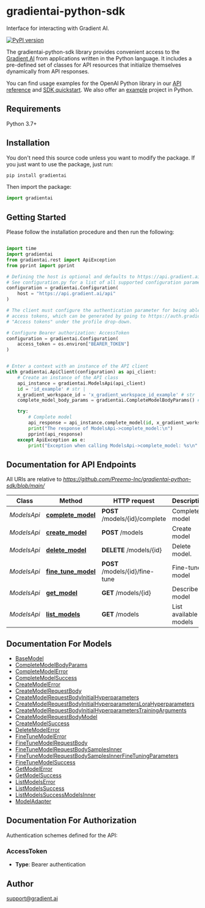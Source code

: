 # gradientai-python-sdk
Interface for interacting with Gradient AI.

[![PyPI version](https://badge.fury.io/py/gradientai.svg)](https://badge.fury.io/py/gradientai)


The gradientai-python-sdk library provides convenient access to the [Gradient AI](https://www.gradient.ai/) from applications written in the Python language. It includes a pre-defined set of classes for API resources that initialize themselves dynamically from API responses.

You can find usage examples for the OpenAI Python library in our [API reference](https://docs.gradient.ai/reference) and [SDK quickstart](https://docs.gradient.ai/docs/sdk-quickstart). We also offer an [example](https://github.com/Preemo-Inc/gradient-sdk-python-example) project in Python.

## Requirements

Python 3.7+

## Installation

You don't need this source code unless you want to modify the package. If you just
want to use the package, just run:

```sh
pip install gradientai
```

Then import the package:

```python
import gradientai
```

## Getting Started

Please follow the installation procedure and then run the following:

```python

import time
import gradientai
from gradientai.rest import ApiException
from pprint import pprint

# Defining the host is optional and defaults to https://api.gradient.ai/api
# See configuration.py for a list of all supported configuration parameters.
configuration = gradientai.Configuration(
    host = "https://api.gradient.ai/api"
)

# The client must configure the authentication parameter for being able to make the call. Gradient uses
# access tokens, which can be generated by going to https://auth.gradient.ai/select-workspace and selecting
# "Access tokens" under the profile drop-down.

# Configure Bearer authorization: AccessToken
configuration = gradientai.Configuration(
    access_token = os.environ["BEARER_TOKEN"]
)


# Enter a context with an instance of the API client
with gradientai.ApiClient(configuration) as api_client:
    # Create an instance of the API class
    api_instance = gradientai.ModelsApi(api_client)
    id = 'id_example' # str | 
    x_gradient_workspace_id = 'x_gradient_workspace_id_example' # str | 
    complete_model_body_params = gradientai.CompleteModelBodyParams() # CompleteModelBodyParams | 

    try:
        # Complete model
        api_response = api_instance.complete_model(id, x_gradient_workspace_id, complete_model_body_params)
        print("The response of ModelsApi->complete_model:\n")
        pprint(api_response)
    except ApiException as e:
        print("Exception when calling ModelsApi->complete_model: %s\n" % e)

```

## Documentation for API Endpoints

All URIs are relative to *https://github.com/Preemo-Inc/gradientai-python-sdk/blob/main/*

Class | Method | HTTP request | Description
------------ | ------------- | ------------- | -------------
*ModelsApi* | [**complete_model**](https://github.com/Preemo-Inc/gradientai-python-sdk/blob/main/docs/ModelsApi.md#complete_model) | **POST** /models/{id}/complete | Complete model
*ModelsApi* | [**create_model**](https://github.com/Preemo-Inc/gradientai-python-sdk/blob/main/docs/ModelsApi.md#create_model) | **POST** /models | Create model
*ModelsApi* | [**delete_model**](https://github.com/Preemo-Inc/gradientai-python-sdk/blob/main/docs/ModelsApi.md#delete_model) | **DELETE** /models/{id} | Delete model.
*ModelsApi* | [**fine_tune_model**](https://github.com/Preemo-Inc/gradientai-python-sdk/blob/main/docs/ModelsApi.md#fine_tune_model) | **POST** /models/{id}/fine-tune | Fine-tune model
*ModelsApi* | [**get_model**](https://github.com/Preemo-Inc/gradientai-python-sdk/blob/main/docs/ModelsApi.md#get_model) | **GET** /models/{id} | Describe model
*ModelsApi* | [**list_models**](https://github.com/Preemo-Inc/gradientai-python-sdk/blob/main/docs/ModelsApi.md#list_models) | **GET** /models | List available models


## Documentation For Models

 - [BaseModel](https://github.com/Preemo-Inc/gradientai-python-sdk/blob/main/docs/BaseModel.md)
 - [CompleteModelBodyParams](https://github.com/Preemo-Inc/gradientai-python-sdk/blob/main/docs/CompleteModelBodyParams.md)
 - [CompleteModelError](https://github.com/Preemo-Inc/gradientai-python-sdk/blob/main/docs/CompleteModelError.md)
 - [CompleteModelSuccess](https://github.com/Preemo-Inc/gradientai-python-sdk/blob/main/docs/CompleteModelSuccess.md)
 - [CreateModelError](https://github.com/Preemo-Inc/gradientai-python-sdk/blob/main/docs/CreateModelError.md)
 - [CreateModelRequestBody](https://github.com/Preemo-Inc/gradientai-python-sdk/blob/main/docs/CreateModelRequestBody.md)
 - [CreateModelRequestBodyInitialHyperparameters](https://github.com/Preemo-Inc/gradientai-python-sdk/blob/main/docs/CreateModelRequestBodyInitialHyperparameters.md)
 - [CreateModelRequestBodyInitialHyperparametersLoraHyperparameters](https://github.com/Preemo-Inc/gradientai-python-sdk/blob/main/docs/CreateModelRequestBodyInitialHyperparametersLoraHyperparameters.md)
 - [CreateModelRequestBodyInitialHyperparametersTrainingArguments](https://github.com/Preemo-Inc/gradientai-python-sdk/blob/main/docs/CreateModelRequestBodyInitialHyperparametersTrainingArguments.md)
 - [CreateModelRequestBodyModel](https://github.com/Preemo-Inc/gradientai-python-sdk/blob/main/docs/CreateModelRequestBodyModel.md)
 - [CreateModelSuccess](https://github.com/Preemo-Inc/gradientai-python-sdk/blob/main/docs/CreateModelSuccess.md)
 - [DeleteModelError](https://github.com/Preemo-Inc/gradientai-python-sdk/blob/main/docs/DeleteModelError.md)
 - [FineTuneModelError](https://github.com/Preemo-Inc/gradientai-python-sdk/blob/main/docs/FineTuneModelError.md)
 - [FineTuneModelRequestBody](https://github.com/Preemo-Inc/gradientai-python-sdk/blob/main/docs/FineTuneModelRequestBody.md)
 - [FineTuneModelRequestBodySamplesInner](https://github.com/Preemo-Inc/gradientai-python-sdk/blob/main/docs/FineTuneModelRequestBodySamplesInner.md)
 - [FineTuneModelRequestBodySamplesInnerFineTuningParameters](https://github.com/Preemo-Inc/gradientai-python-sdk/blob/main/docs/FineTuneModelRequestBodySamplesInnerFineTuningParameters.md)
 - [FineTuneModelSuccess](https://github.com/Preemo-Inc/gradientai-python-sdk/blob/main/docs/FineTuneModelSuccess.md)
 - [GetModelError](https://github.com/Preemo-Inc/gradientai-python-sdk/blob/main/docs/GetModelError.md)
 - [GetModelSuccess](https://github.com/Preemo-Inc/gradientai-python-sdk/blob/main/docs/GetModelSuccess.md)
 - [ListModelsError](https://github.com/Preemo-Inc/gradientai-python-sdk/blob/main/docs/ListModelsError.md)
 - [ListModelsSuccess](https://github.com/Preemo-Inc/gradientai-python-sdk/blob/main/docs/ListModelsSuccess.md)
 - [ListModelsSuccessModelsInner](https://github.com/Preemo-Inc/gradientai-python-sdk/blob/main/docs/ListModelsSuccessModelsInner.md)
 - [ModelAdapter](https://github.com/Preemo-Inc/gradientai-python-sdk/blob/main/docs/ModelAdapter.md)


<a id="documentation-for-authorization"></a>
## Documentation For Authorization


Authentication schemes defined for the API:
<a id="AccessToken"></a>
### AccessToken

- **Type**: Bearer authentication


## Author

support@gradient.ai


